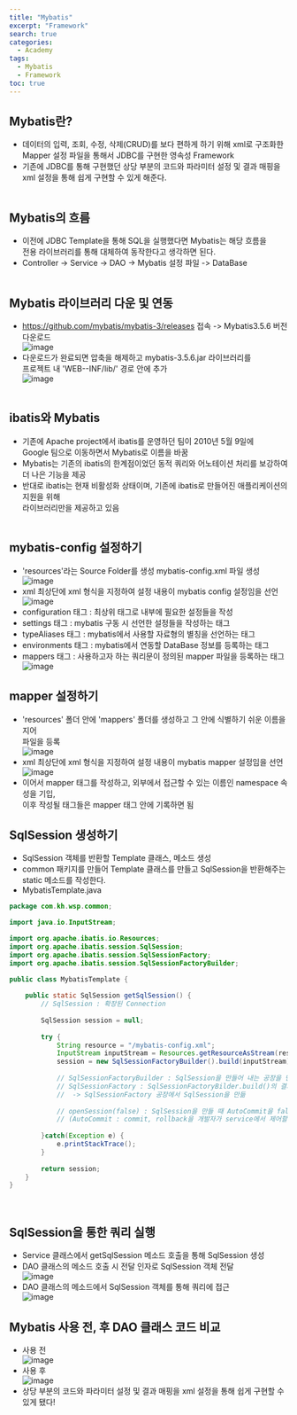 ```yaml
---
title: "Mybatis"
excerpt: "Framework"
search: true
categories: 
  - Academy
tags: 
  - Mybatis
  - Framework
toc: true
---
```


## Mybatis란?
- 데이터의 입력, 조회, 수정, 삭제(CRUD)를 보다 편하게 하기 위해 xml로 구조화한<br> 
Mapper 설정 파일을 통해서 JDBC를 구현한 영속성 Framework<br>
- 기존에 JDBC를 통해 구현했던 상당 부분의 코드와 파라미터 설정 및 결과 매핑을<br>
xml 설정을 통해 쉽게 구현할 수 있게 해준다.<br><br>

## Mybatis의 흐름
- 이전에 JDBC Template을 통해 SQL을 실행했다면 Mybatis는 해당 흐름을<br>
전용 라이브러리를 통해 대체하여 동작한다고 생각하면 된다.<br>
- Controller -> Service -> DAO -> Mybatis 설정 파일 -> DataBase<br><br>

## Mybatis 라이브러리 다운 및 연동
- https://github.com/mybatis/mybatis-3/releases 접속 -> Mybatis3.5.6 버전 다운로드<br>
![image](https://user-images.githubusercontent.com/72387870/106347370-3cbbf480-6301-11eb-89b0-1fc0155c15b3.png)<br>
- 다운로드가 완료되면 압축을 해제하고 mybatis-3.5.6.jar 라이브러리를<br>
프로젝트 내 'WEB--INF/lib/' 경로 안에 추가<br>
![image](https://user-images.githubusercontent.com/72387870/106347398-84428080-6301-11eb-834e-8fc06fe4adeb.png)<br><br>

## ibatis와 Mybatis
- 기존에 Apache project에서 ibatis를 운영하던 팀이 2010년 5월 9일에<br>
Google 팀으로 이동하면서 Mybatis로 이름을 바꿈<br>
- Mybatis는 기존의 ibatis의 한계점이었던 동적 쿼리와 어노테이션 처리를 보강하여 더 나은 기능을 제공<br>
- 반대로 ibatis는 현재 비활성화 상태이며, 기존에 ibatis로 만들어진 애플리케이션의 지원을 위해<br> 라이브러리만을 제공하고 있음<br><br>

## mybatis-config 설정하기
- 'resources'라는 Source Folder를 생성 mybatis-config.xml 파일 생성<br>
![image](https://user-images.githubusercontent.com/72387870/106347649-bead1d00-6303-11eb-908f-16d2adb2923d.png)<br>
- xml 최상단에 xml 형식을 지정하여 설정 내용이 mybatis config 설정임을 선언<br>
![image](https://user-images.githubusercontent.com/72387870/106347808-8e19b300-6304-11eb-9503-06e8021dfdd6.png)<br>
- configuration 태그 : 최상위 태그로 내부에 필요한 설정들을 작성<br>
- settings 태그 : mybatis 구동 시 선언한 설정들을 작성하는 태그<br>
- typeAliases 태그 : mybatis에서 사용할 자료형의 별칭을 선언하는 태그<br>
- environments 태그 : mybatis에서 연동할 DataBase 정보를 등록하는 태그<br>
- mappers 태그 : 사용하고자 하는 쿼리문이 정의된 mapper 파일을 등록하는 태그<br>
![image](https://user-images.githubusercontent.com/72387870/106347833-cfaa5e00-6304-11eb-8c2a-b0fc03bdc460.png)<br>

## mapper 설정하기
- 'resources' 폴더 안에 'mappers' 폴더를 생성하고 그 안에 식별하기 쉬운 이름을 지어<br> 파일을 등록<br>
![image](https://user-images.githubusercontent.com/72387870/106347918-8575ac80-6305-11eb-806d-1063688a0612.png)<br>
- xml 최상단에 xml 형식을 지정하여 설정 내용이 mybatis mapper 설정임을 선언<br>
![image](https://user-images.githubusercontent.com/72387870/106348000-206e8680-6306-11eb-9eb3-84a6184f106c.png)<br>
- 이어서 mapper 태그를 작성하고, 외부에서 접근할 수 있는 이름인 namespace 속성을 기입,<br> 이후 작성될 태그들은 mapper 태그 안에 기록하면 됨<br>

## SqlSession 생성하기
- SqlSession 객체를 반환할 Template 클래스, 메소드 생성<br>
- common 패키지를 만들어 Template 클래스를 만들고 SqlSession을 반환해주는 static 메소드를 작성한다.<br>
- MybatisTemplate.java

```java
package com.kh.wsp.common;

import java.io.InputStream;

import org.apache.ibatis.io.Resources;
import org.apache.ibatis.session.SqlSession;
import org.apache.ibatis.session.SqlSessionFactory;
import org.apache.ibatis.session.SqlSessionFactoryBuilder;

public class MybatisTemplate {
	
	public static SqlSession getSqlSession() {
		// SqlSession : 확장된 Connection
		
		SqlSession session = null;
		
		try {
			String resource = "/mybatis-config.xml";
			InputStream inputStream = Resources.getResourceAsStream(resource);
			session = new SqlSessionFactoryBuilder().build(inputStream).openSession(false);
			
			// SqlSessionFactoryBuilder : SqlSession을 만들어 내는 공장을 만드는 객체
			// SqlSessionFactory : SqlSessionFactoryBilder.build()의 결과물
			//	-> SqlSessionFactory 공장에서 SqlSession을 만듦
			
			// openSession(false) : SqlSession을 만들 때 AutoCommit을 false 상태로 만들게 함
			// (AutoCommit : commit, rollback을 개발자가 service에서 제어할 수 있음)
			
		}catch(Exception e) {
			e.printStackTrace();
		}
		
		return session;
	}
}
```
<br>

## SqlSession을 통한 쿼리 실행
- Service 클래스에서 getSqlSession 메소드 호출을 통해 SqlSession 생성<br>
- DAO 클래스의 메소드 호출 시 전달 인자로 SqlSession 객체 전달<br>
![image](https://user-images.githubusercontent.com/72387870/106348358-0b472700-6309-11eb-91ac-c8111162fd6d.png)<br>
- DAO 클래스의 메소드에서 SqlSession 객체를 통해 쿼리에 접근<br>
![image](https://user-images.githubusercontent.com/72387870/106348389-4184a680-6309-11eb-86e4-3d722b3dcc4c.png)<br>

## Mybatis 사용 전, 후 DAO 클래스 코드 비교
- 사용 전<br>
![image](https://user-images.githubusercontent.com/72387870/106348470-da1b2680-6309-11eb-9655-535a0ffcfc31.png)<br>
- 사용 후<br>
![image](https://user-images.githubusercontent.com/72387870/106348495-06cf3e00-630a-11eb-8ef0-efb52b0032cc.png)<br>
- 상당 부분의 코드와 파라미터 설정 및 결과 매핑을 xml 설정을 통해 쉽게 구현할 수 있게 됐다!<br>
